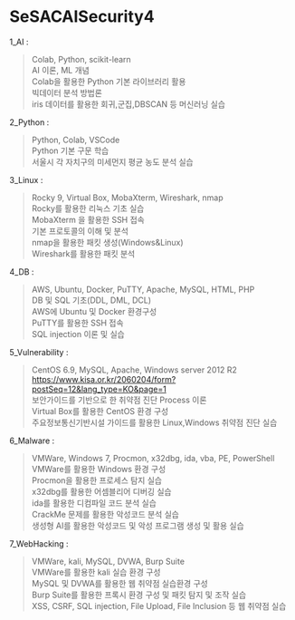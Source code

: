# SeSACAISecurity4
1_AI :

> Colab, Python, scikit-learn  
> AI 이론, ML 개념  
> Colab을 활용한 Python 기본 라이브러리 활용  
> 빅데이터 분석 방법론  
> iris 데이터를 활용한 회귀,군집,DBSCAN 등 머신러닝 실습  

2_Python : 

> Python, Colab, VSCode  
> Python 기본 구문 학습  
> 서울시 각 자치구의 미세먼지 평균 농도 분석 실습  

3_Linux :

> Rocky 9, Virtual Box, MobaXterm, Wireshark, nmap  
> Rocky를 활용한 리눅스 기초 실습  
> MobaXterm 을 활용한 SSH 접속  
> 기본 프로토콜의 이해 및 분석  
> nmap을 활용한 패킷 생성(Windows&Linux)  
> Wireshark를 활용한 패킷 분석  


4_DB : 

>  AWS, Ubuntu, Docker, PuTTY, Apache, MySQL, HTML, PHP  
> DB 및 SQL 기초(DDL, DML, DCL)  
> AWS에 Ubuntu 및 Docker 환경구성  
> PuTTY를 활용한 SSH 접속  
> SQL injection 이론 및 실습  

5_Vulnerability :

> CentOS 6.9, MySQL, Apache, Windows server 2012 R2  
> https://www.kisa.or.kr/2060204/form?postSeq=12&lang_type=KO&page=1  
> 보안가이드를 기반으로 한 취약점 진단 Process 이론  
> Virtual Box를 활용한 CentOS 환경 구성  
> 주요정보통신기반시설 가이드를 활용한 Linux,Windows 취약점 진단 실습  

6_Malware :

> VMWare, Windows 7, Procmon, x32dbg, ida, vba, PE, PowerShell  
> VMWare를 활용한 Windows 환경 구성  
> Procmon을 활용한 프로세스 탐지 실습  
> x32dbg를 활용한 어셈블리어 디버깅 실습  
> ida를 활용한 디컴파일 코드 분석 실습  
> CrackMe 문제를 활용한 악성코드 분석 실습  
> 생성형 AI를 활용한 악성코드 및 악성 프로그램 생성 및 활용 실습  

7_WebHacking :

> VMWare, kali, MySQL, DVWA, Burp Suite  
> VMWare를 활용한 kali 실습 환경 구성  
> MySQL 및 DVWA를 활용한 웹 취약점 실습환경 구성  
> Burp Suite를 활용한 프록시 환경 구성 및 패킷 탐지 및 조작 실습  
> XSS, CSRF, SQL injection, File Upload, File Inclusion 등 웹 취약점 실습
